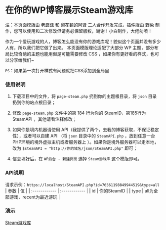 # 在你的WP博客展示Steam游戏库

注：本页面模版由 [老蘑菇](https://m1314.cn/) 和 [梨花镇的阿肾](https://pbas.club/) 二人合作开发完成，插件版由  [野兔](https://www.azimiao.com/) 制作，您可以使用和二次修改但请务必保留版权，谢谢！小白制作，大佬勿喷！

作为一个爱玩游戏的人，博客怎么能没有你的游戏库呢！貌似这个页面并没有多少人有，所以我们把它做了出来。
本页面模版理论适配了大部分 WP 主题，部分布局比较奇葩的主题也能用但是可能需要修改 CSS ，如果你有更好看的样式，也可以分享给我们~

`PS`：如果第一次打开样式有问题就把CSS添加到全局里
### 使用说明
1. 下载项目中的文件，将 `page-steam.php` 扔到你的主题根目录，将 `json` 目录扔到你的站点根目录；

2. 修改 `page-steam.php` 文件中的第 184 行为你的 SteamID，第185行为 SteamAPI ，其他请看注释修改；

3. 如果你是境内机器请使用 API（我提供了两个，去我的博客获取，不保证稳定性），或者可以自建 API （将 `json` 目录中的 `SteamAPI.php` ，放到任意一台PHP环境的境外虚拟主机或者服务器上 ）。如果你是境外服务器可以走本地，改为 `$steamAPI = "http://你的域名/json/SteamAPI.php"` 即可；

4. 信息填好后，在 `WP后台 - 新建页面` 选择 `Steam游戏库` 这个模版即可。

### API说明
请求示例：`https://localhost/SteamAPI.php?id=76561198849944519&type=all`
| 参数  | 值  |
| :------------ | :------------ |
| id  | 你的SteamID  |
| type  | all为全部游戏，recent为最近游玩  |

### 演示
[Steam游戏库](https://m1314.cn/game/ "Steam游戏库")
